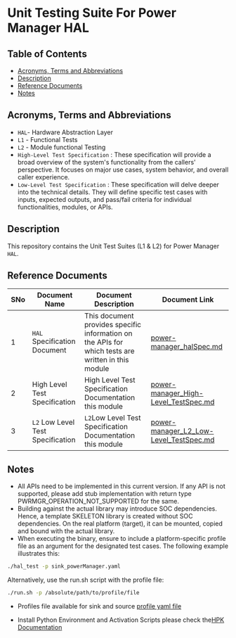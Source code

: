 # Unit Testing Suite For Power Manager HAL

## Table of Contents

- [Acronyms, Terms and Abbreviations](#acronyms-terms-and-abbreviations)
- [Description](#description)
- [Reference Documents](#reference-documents)
- [Notes](#notes)

## Acronyms, Terms and Abbreviations

- `HAL`- Hardware Abstraction Layer
- `L1` - Functional Tests
- `L2` - Module functional Testing
- `High-Level Test Specification` : These specification will provide a broad overview of the system's functionality from the callers' perspective. It focuses on major use cases, system behavior, and overall caller experience.
- `Low-Level Test Specification` : These specification will delve deeper into the technical details. They will define specific test cases with inputs, expected outputs, and pass/fail criteria for individual functionalities, modules, or APIs.

## Description

This repository contains the Unit Test Suites (L1 & L2) for Power Manager `HAL`.

## Reference Documents

|SNo|Document Name|Document Description|Document Link|
|---|-------------|--------------------|-------------|
|1|`HAL` Specification Document|This document provides specific information on the APIs for which tests are written in this module|[power-manager_halSpec.md](https://github.com/rdkcentral/rdk-halif-power_manager/blob/main/docs/pages/power-manager_halSpec.md)|
|2|High Level Test Specification |High Level Test Specification Documentation this module |[power-manager_High-Level_TestSpec.md](https://github.com/rdkcentral/rdk-halif-test-power_manager/blob/main/docs/pages/power-manager_High-Level_TestSpec.md)|
|3|`L2` Low Level Test Specification |`L2`Low Level Test Specification Documentation this module |[power-manager_L2_Low-Level_TestSpec.md](https://github.com/rdkcentral/rdk-halif-test-power_manager/blob/main/docs/pages/power-manager_L2_Low-Level_TestSpec.md)|

## Notes

- All APIs need to be implemented in this current version. If any API is not supported, please add stub implementation with return type PWRMGR_OPERATION_NOT_SUPPORTED for the same.
- Building against the actual library may introduce SOC dependencies. Hence, a template SKELETON library is created without SOC dependencies. On the real platform (target), it can be mounted, copied and bound with the actual library.
- When executing the binary, ensure to include a platform-specific profile file as an argument for the designated test cases. The following example illustrates this:

```bash
./hal_test -p sink_powerManager.yaml
 ```

Alternatively, use the run.sh script with the profile file:

```bash
./run.sh -p /absolute/path/to/profile/file
 ```

- Profiles file available for sink and source [profile yaml file](./profiles/)

- Install Python Environment and Activation Scripts please check the[HPK Documentation](https://github.com/rdkcentral/rdk-hpk-documentation/blob/main/README.md)
